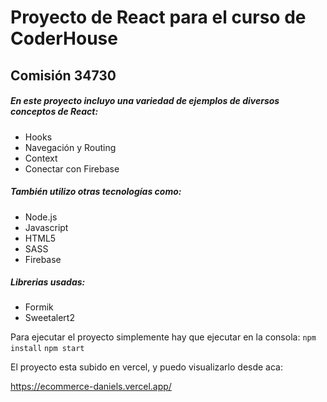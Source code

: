 # Proyecto de React para el curso de CoderHouse

## Comisión 34730

##### En este proyecto incluyo una variedad de ejemplos de diversos conceptos de React:
- Hooks
- Navegación y Routing
- Context
- Conectar con Firebase 

##### También utilizo otras tecnologías como:
- Node.js
- Javascript
- HTML5
- SASS
- Firebase

##### Librerias usadas: 
- Formik
- Sweetalert2


Para ejecutar el proyecto simplemente hay que ejecutar en la consola:
`npm install`
`npm start`

El proyecto esta subido en vercel, y puedo visualizarlo desde aca:

https://ecommerce-daniels.vercel.app/
